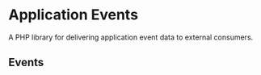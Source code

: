 # Application Events

A PHP library for delivering application event data to external consumers.

## Events
